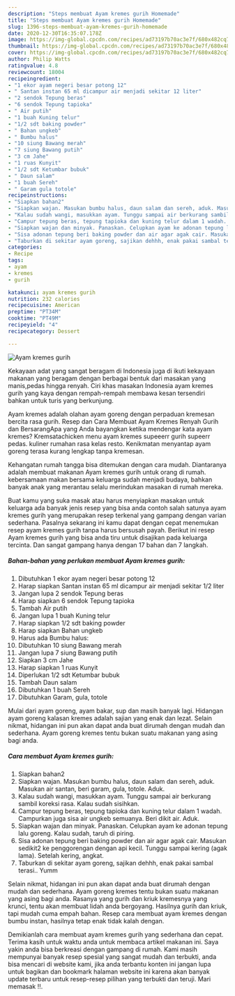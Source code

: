 ```yaml
---
description: "Steps membuat Ayam kremes gurih Homemade"
title: "Steps membuat Ayam kremes gurih Homemade"
slug: 1396-steps-membuat-ayam-kremes-gurih-homemade
date: 2020-12-30T16:35:07.178Z
image: https://img-global.cpcdn.com/recipes/ad73197b70ac3e7f/680x482cq70/ayam-kremes-gurih-foto-resep-utama.jpg
thumbnail: https://img-global.cpcdn.com/recipes/ad73197b70ac3e7f/680x482cq70/ayam-kremes-gurih-foto-resep-utama.jpg
cover: https://img-global.cpcdn.com/recipes/ad73197b70ac3e7f/680x482cq70/ayam-kremes-gurih-foto-resep-utama.jpg
author: Philip Watts
ratingvalue: 4.8
reviewcount: 18004
recipeingredient:
- "1 ekor ayam negeri besar potong 12"
- " Santan instan 65 ml dicampur air menjadi sekitar 12 liter"
- "2 sendok Tepung beras"
- "6 sendok Tepung tapioka"
- " Air putih"
- "1 buah Kuning telur"
- "1/2 sdt baking powder"
- " Bahan ungkeb"
- " Bumbu halus"
- "10 siung Bawang merah"
- "7 siung Bawang putih"
- "3 cm Jahe"
- "1 ruas Kunyit"
- "1/2 sdt Ketumbar bubuk"
- " Daun salam"
- "1 buah Sereh"
- " Garam gula totole"
recipeinstructions:
- "Siapkan bahan2"
- "Siapkan wajan. Masukan bumbu halus, daun salam dan sereh, aduk. Masukan air santan, beri garam, gula, totole. Aduk."
- "Kalau sudah wangi, masukkan ayam. Tunggu sampai air berkurang sambil koreksi rasa. Kalau sudah sisihkan."
- "Campur tepung beras, tepung tapioka dan kuning telur dalam 1 wadah. Campurkan juga sisa air ungkeb semuanya. Beri dikit air. Aduk."
- "Siapkan wajan dan minyak. Panaskan. Celupkan ayam ke adonan tepung lalu goreng. Kalau sudah, taruh di piring."
- "Sisa adonan tepung beri baking powder dan air agar agak cair. Masukan sedikit2 ke penggorengan dengan api kecil. Tunggu sampai kering (agak lama). Setelah kering, angkat."
- "Taburkan di sekitar ayam goreng, sajikan dehhh, enak pakai sambal terasi.. Yumm"
categories:
- Recipe
tags:
- ayam
- kremes
- gurih

katakunci: ayam kremes gurih 
nutrition: 232 calories
recipecuisine: American
preptime: "PT34M"
cooktime: "PT49M"
recipeyield: "4"
recipecategory: Dessert

---
```



![Ayam kremes gurih](https://img-global.cpcdn.com/recipes/ad73197b70ac3e7f/680x482cq70/ayam-kremes-gurih-foto-resep-utama.jpg)

Kekayaan adat yang sangat beragam di Indonesia juga di ikuti kekayaan makanan yang beragam dengan berbagai bentuk dari masakan yang manis,pedas hingga renyah. Ciri khas masakan Indonesia ayam kremes gurih yang kaya dengan rempah-rempah membawa kesan tersendiri bahkan untuk turis yang berkunjung.


Ayam kremes adalah olahan ayam goreng dengan perpaduan kremesan bercita rasa gurih. Resep dan Cara Membuat Ayam Kremes Renyah Gurih dan BersarangApa yang Anda bayangkan ketika mendengar kata ayam kremes? Kremsatachicken menu ayam kremes supeeerr gurih supeerr pedas. kuliner rumahan rasa kelas resto. Kenikmatan menyantap ayam goreng terasa kurang lengkap tanpa kremesan.

Kehangatan rumah tangga bisa ditemukan dengan cara mudah. Diantaranya adalah membuat makanan Ayam kremes gurih untuk orang di rumah. kebersamaan makan bersama keluarga sudah menjadi budaya, bahkan banyak anak yang merantau selalu merindukan masakan di rumah mereka.

Buat kamu yang suka masak atau harus menyiapkan masakan untuk keluarga ada banyak jenis resep yang bisa anda contoh salah satunya ayam kremes gurih yang merupakan resep terkenal yang gampang dengan varian sederhana. Pasalnya sekarang ini kamu dapat dengan cepat menemukan resep ayam kremes gurih tanpa harus bersusah payah.
Berikut ini resep Ayam kremes gurih yang bisa anda tiru untuk disajikan pada keluarga tercinta. Dan sangat gampang hanya dengan 17 bahan dan 7 langkah.


<!--inarticleads1-->

##### Bahan-bahan yang perlukan membuat Ayam kremes gurih:

1. Dibutuhkan 1 ekor ayam negeri besar potong 12
1. Harap siapkan  Santan instan 65 ml dicampur air menjadi sekitar 1/2 liter
1. Jangan lupa 2 sendok Tepung beras
1. Harap siapkan 6 sendok Tepung tapioka
1. Tambah  Air putih
1. Jangan lupa 1 buah Kuning telur
1. Harap siapkan 1/2 sdt baking powder
1. Harap siapkan  Bahan ungkeb
1. Harus ada  Bumbu halus:
1. Dibutuhkan 10 siung Bawang merah
1. Jangan lupa 7 siung Bawang putih
1. Siapkan 3 cm Jahe
1. Harap siapkan 1 ruas Kunyit
1. Diperlukan 1/2 sdt Ketumbar bubuk
1. Tambah  Daun salam
1. Dibutuhkan 1 buah Sereh
1. Dibutuhkan  Garam, gula, totole


Mulai dari ayam goreng, ayam bakar, sup dan masih banyak lagi. Hidangan ayam goreng kalasan kremes adalah sajian yang enak dan lezat. Selain nikmat, hidangan ini pun akan dapat anda buat dirumah dengan mudah dan sederhana. Ayam goreng kremes tentu bukan suatu makanan yang asing bagi anda. 

<!--inarticleads2-->

##### Cara membuat  Ayam kremes gurih:

1. Siapkan bahan2
1. Siapkan wajan. Masukan bumbu halus, daun salam dan sereh, aduk. Masukan air santan, beri garam, gula, totole. Aduk.
1. Kalau sudah wangi, masukkan ayam. Tunggu sampai air berkurang sambil koreksi rasa. Kalau sudah sisihkan.
1. Campur tepung beras, tepung tapioka dan kuning telur dalam 1 wadah. Campurkan juga sisa air ungkeb semuanya. Beri dikit air. Aduk.
1. Siapkan wajan dan minyak. Panaskan. Celupkan ayam ke adonan tepung lalu goreng. Kalau sudah, taruh di piring.
1. Sisa adonan tepung beri baking powder dan air agar agak cair. Masukan sedikit2 ke penggorengan dengan api kecil. Tunggu sampai kering (agak lama). Setelah kering, angkat.
1. Taburkan di sekitar ayam goreng, sajikan dehhh, enak pakai sambal terasi.. Yumm


Selain nikmat, hidangan ini pun akan dapat anda buat dirumah dengan mudah dan sederhana. Ayam goreng kremes tentu bukan suatu makanan yang asing bagi anda. Rasanya yang gurih dan kriuk kremesnya yang krunci, tentu akan membuat lidah anda bergoyang. Hasilnya gurih dan kriuk, tapi mudah cuma empah bahan. Resep cara membuat ayam kremes dengan bumbu instan, hasilnya tetap enak tidak kalah dengan. 

Demikianlah cara membuat ayam kremes gurih yang sederhana dan cepat. Terima kasih untuk waktu anda untuk membaca artikel makanan ini. Saya yakin anda bisa berkreasi dengan gampang di rumah. Kami masih mempunyai banyak resep spesial yang sangat mudah dan terbukti, anda bisa mencari di website kami, jika anda terbantu konten ini jangan lupa untuk bagikan dan bookmark halaman website ini karena akan banyak update terbaru untuk resep-resep pilihan yang terbukti dan teruji. Mari memasak !!. 

